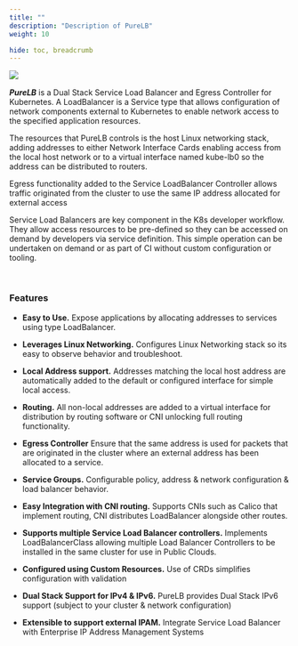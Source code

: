 ```yaml
---
title: ""
description: "Description of PureLB"
weight: 10

hide: toc, breadcrumb
---
```



<img align="left" src="images/purelb.png">


</br>

**_PureLB_** is a Dual Stack Service Load Balancer and Egress Controller for Kubernetes.  A LoadBalancer is a Service type that allows configuration of network components external to Kubernetes to enable network access to the specified application resources. 

The resources that PureLB controls is the host Linux networking stack, adding addresses to either Network Interface Cards enabling access from the local host network or to a virtual interface named kube-lb0 so the address can be distributed to routers.

Egress functionality added to the Service LoadBalancer Controller allows traffic originated from the cluster to use the same IP address allocated for external access

Service Load Balancers are key component in the K8s developer workflow.  They allow access resources to be pre-defined so they can be accessed on demand by developers via service definition.  This simple operation can be undertaken on demand or as part of CI without custom configuration or tooling.   

</br>

### Features

* **Easy to Use.**
Expose applications by allocating addresses to services using type LoadBalancer.

* **Leverages Linux Networking.**
Configures Linux Networking stack so its easy to observe behavior and troubleshoot.

* **Local Address support.**
Addresses matching the local host address are automatically added to the default or configured interface for simple local access.

* **Routing.**
All non-local addresses are added to a virtual interface for distribution by routing software or CNI unlocking full routing functionality.

* **Egress Controller**
Ensure that the same address is used for packets that are originated in the cluster where an external address has been allocated to a service.

* **Service Groups.**
Configurable policy, address & network configuration & load balancer behavior.

* **Easy Integration with CNI routing.**
Supports CNIs such as Calico that implement routing, CNI distributes LoadBalancer alongside other routes.

* **Supports multiple Service Load Balancer controllers.**
Implements LoadBalancerClass allowing multiple Load Balancer Controllers to be installed in the same cluster for use in Public Clouds.

* **Configured using Custom Resources.**
Use of CRDs simplifies configuration with validation

* **Dual Stack Support for IPv4 & IPv6.**
PureLB provides Dual Stack IPv6 support (subject to your cluster & network configuration)

* **Extensible to support external IPAM.**
Integrate Service Load Balancer with Enterprise IP Address Management Systems
